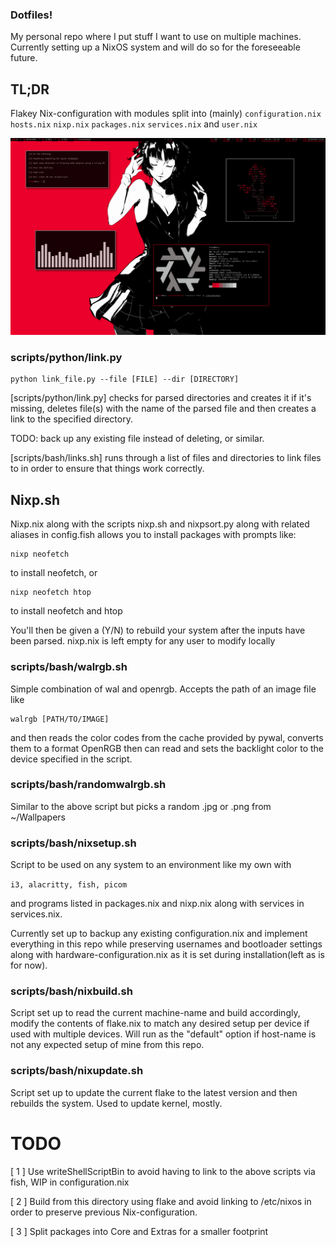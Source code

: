 ### Dotfiles!

My personal repo where I put stuff I want to use on multiple machines.
Currently setting up a NixOS system and will do so for the foreseeable future.

## TL;DR
Flakey Nix-configuration with modules split into (mainly) ``configuration.nix`` ``hosts.nix`` ``nixp.nix`` ``packages.nix`` ``services.nix`` and ``user.nix``

![Screenshot](https://github.com/borttappat/dotfiles/blob/main/screenshot.png)


### scripts/python/link.py
```
python link_file.py --file [FILE] --dir [DIRECTORY]
```

[scripts/python/link.py] checks for parsed directories and creates it if it's missing, deletes file(s) with the name of the parsed file and then creates a link to the specified directory. 

TODO: back up any existing file instead of deleting, or similar.

[scripts/bash/links.sh] runs through a list of files and directories to link files to in order to ensure that things work correctly.


## Nixp.sh
Nixp.nix along with the scripts nixp.sh and nixpsort.py along with related aliases in config.fish allows you to install packages with prompts like:
```
nixp neofetch
```
to install neofetch, or
```
nixp neofetch htop
```
to install neofetch and htop

You'll then be given a (Y/N) to rebuild your system after the inputs have been parsed.
nixp.nix is left empty for any user to modify locally

### scripts/bash/walrgb.sh
Simple combination of wal and openrgb. Accepts the path of an image file like 
```
walrgb [PATH/TO/IMAGE]
```
and then reads the color codes from the cache provided by pywal, converts them to a format OpenRGB then can read and sets the backlight color to the device specified in the script.

### scripts/bash/randomwalrgb.sh
Similar to the above script but picks a random .jpg or .png from ~/Wallpapers

### scripts/bash/nixsetup.sh
Script to be used on any system to an environment like my own with 

``
i3, alacritty, fish, picom
``

and programs listed in packages.nix and nixp.nix along with services in services.nix.

Currently set up to backup any existing configuration.nix and implement everything in this repo while preserving usernames and bootloader settings along with hardware-configuration.nix as it is set during installation(left as is for now).

### scripts/bash/nixbuild.sh
Script set up to read the current machine-name and build accordingly, modify the contents of flake.nix to match any desired setup per device if used with multiple devices. Will run as the "default" option if host-name is not any expected setup of mine from this repo.

### scripts/bash/nixupdate.sh
Script set up to update the current flake to the latest version and then rebuilds the system. Used to update kernel, mostly.

# TODO
[ 1 ] Use writeShellScriptBin to avoid having to link to the above scripts via fish, WIP in configuration.nix

[ 2 ] Build from this directory using flake and avoid linking to /etc/nixos in order to preserve previous Nix-configuration.

[ 3 ] Split packages into Core and Extras for a smaller footprint
